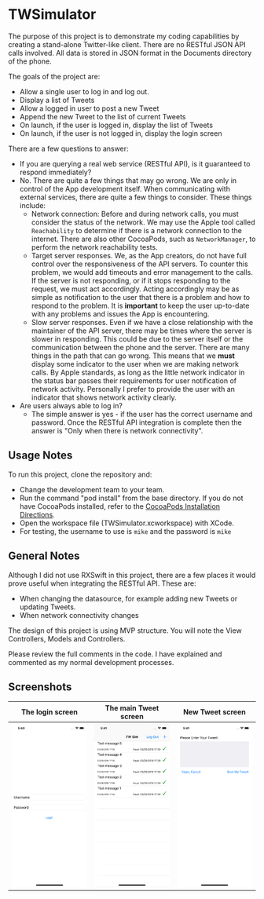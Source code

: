 # TWSimulator
The purpose of this project is to demonstrate my coding capabilities by creating a stand-alone Twitter-like client.  There are no RESTful JSON API calls involved.  All data is stored in JSON format in the Documents directory of the phone.

The goals of the project are:
* Allow a single user to log in and log out.
* Display a list of Tweets
* Allow a logged in user to post a new Tweet
* Append the new Tweet to the list of current Tweets
* On launch, if the user is logged in, display the list of Tweets
* On launch, if the user is not logged in, display the login screen

There are a few questions to answer:
* If you are querying a real web service (RESTful API), is it guaranteed to respond immediately?
 *  No.  There are quite a few things that may go wrong.  We are only in control of the App development itself.  When communicating with external services, there are quite a few things to consider.  These things include:
    * Network connection: Before and during network calls, you must consider the status of the network.  We may use the Apple tool called `Reachability` to determine if there is a network connection to the internet.  There are also other CocoaPods, such as `NetworkManager`, to perform the network reachability tests.
    * Target server responses.  We, as the App creators, do not have full control over the responsiveness of the API servers.  To counter this problem, we would add timeouts and error management to the calls.  If the server is not responding, or if it stops responding to the request, we must act accordingly.  Acting accordingly may be as simple as notification to the user that there is a problem and how to respond to the problem.  It is **important** to keep the user up-to-date with any problems and issues the App is encountering.
    * Slow server responses.  Even if we have a close relationship with the maintainer of the API server, there may be times where the server is slower in responding.  This could be due to the server itself or the communication between the phone and the server.  There are many things in the path that can go wrong.  This means that we **must** display some indicator to the user when we are making network calls.  By Apple standards, as long as the little network indicator in the status bar passes their requirements for user notification of network activity.  Personally I prefer to provide the user with an indicator that shows network activity clearly.  
* Are users always able to log in?
  * The simple answer is yes - if the user has the correct username and password. Once the RESTful API integration is complete then the answer is "Only when there is network connectivity".

## Usage Notes

To run this project, clone the repository and:
* Change the development team to your team.
* Run the command "pod install" from the base directory.  If you do not have CocoaPods installed, refer to the [CocoaPods Installation Directions](https://guides.cocoapods.org/using/getting-started.html).
* Open the workspace file (TWSimulator.xcworkspace) with XCode.
* For testing, the username to use is `mike` and the password is `mike`

## General Notes
Although I did not use RXSwift in this project, there are a few places it would prove useful when integrating the RESTful API.  These are:
* When changing the datasource, for example adding new Tweets or updating Tweets.
* When network connectivity changes

The design of this project is using MVP structure.  You will note the View Controllers, Models and Controllers.

Please review the full comments in the code.  I have explained and commented as my normal development processes.

## Screenshots
| The login screen | The main Tweet screen | New Tweet screen |
| --- | --- | --- |
| ![Login Screen](login.png) | ![Main Tweet Screen](tweet-list.png) | ![New Tweet](new-tweet.png) |
